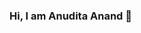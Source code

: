 ### Hi, I am Anudita Anand 👋

<!--
**anuditaanand/anuditaanand** is a ✨ _special_ ✨ repository because its `README.md` (this file) appears on your GitHub profile.

Here are some ideas to get you started:
- 👋 Hi, I’m @anuditaanand
- 🔭 I’m currently working on Node.js,Angular, React,Mondodb,Express
- 🌱 I’m currently learning ...
- 👯 I’m looking to collaborate on ...
- 🤔 I’m looking for help with ...
- 💬 Ask me about ...
- 📫 How to reach me: ...
- 😄 Pronouns: ...
- ⚡ Fun fact: ...
-->



